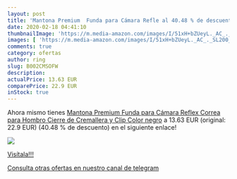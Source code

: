 ```yaml
---
layout: post
title: 'Mantona Premium  Funda para Cámara Refle al 40.48 % de descuento'
date: 2020-02-18 04:41:10
thumbnailImage: 'https://m.media-amazon.com/images/I/51xH+bZUeyL._AC_._SL200_.jpg'
images: [ 'https://m.media-amazon.com/images/I/51xH+bZUeyL._AC_._SL200_.jpg' ]
comments: true
category: ofertas
author: ring
slug: B002CMSOFW
description:
actualPrice: 13.63 EUR
comparePrice: 22.9 EUR
inStock: true
---
```


Ahora mismo tienes [Mantona Premium  Funda para Cámara Reflex  Correa para Hombro  Cierre de Cremallera y Clip  Color negro](https://www.amazon.com/dp/B002CMSOFW/?tag=redken08-20) a 13.63 EUR (original: 22.9 EUR) (40.48 %  de descuento) en el siguiente enlace!

[![](https://m.media-amazon.com/images/I/51xH+bZUeyL._AC_._SL200_.jpg)](https://www.amazon.com/dp/B002CMSOFW/?tag=redken08-20)

[Visítala!!!](https://www.amazon.com/dp/B002CMSOFW/?tag=redken08-20)

[Consulta otras ofertas en nuestro canal de telegram](https://t.me/s/ofertas25)
